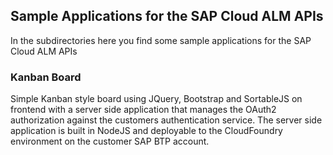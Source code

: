 ## Sample Applications for the SAP Cloud ALM APIs


In the subdirectories here you find some sample applications for the SAP Cloud ALM APIs

### Kanban Board
Simple Kanban style board using JQuery, Bootstrap and SortableJS on frontend with a server side application that manages the OAuth2 authorization against the customers authentication service. The server side application is built in NodeJS and deployable to the CloudFoundry environment on the customer SAP BTP account.

